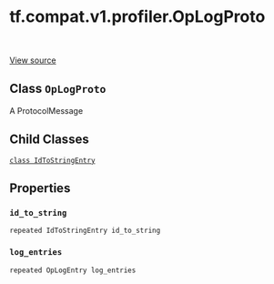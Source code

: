 <div itemscope itemtype="http://developers.google.com/ReferenceObject">
<meta itemprop="name" content="tf.compat.v1.profiler.OpLogProto" />
<meta itemprop="path" content="Stable" />
<meta itemprop="property" content="IdToStringEntry"/>
<meta itemprop="property" content="id_to_string"/>
<meta itemprop="property" content="log_entries"/>
</div>

# tf.compat.v1.profiler.OpLogProto

<!-- Insert buttons -->

<table class="tfo-notebook-buttons tfo-api" align="left">
</table>

<a target="_blank" href="/code/stable/tensorflow/core/profiler/tfprof_log.proto">View source</a>



## Class `OpLogProto`

<!-- Start diff -->
A ProtocolMessage



<!-- Placeholder for "Used in" -->


## Child Classes
[`class IdToStringEntry`](../../../../tf/compat/v1/profiler/OpLogProto/IdToStringEntry.md)

## Properties

<h3 id="id_to_string"><code>id_to_string</code></h3>

`repeated IdToStringEntry id_to_string`


<h3 id="log_entries"><code>log_entries</code></h3>

`repeated OpLogEntry log_entries`




